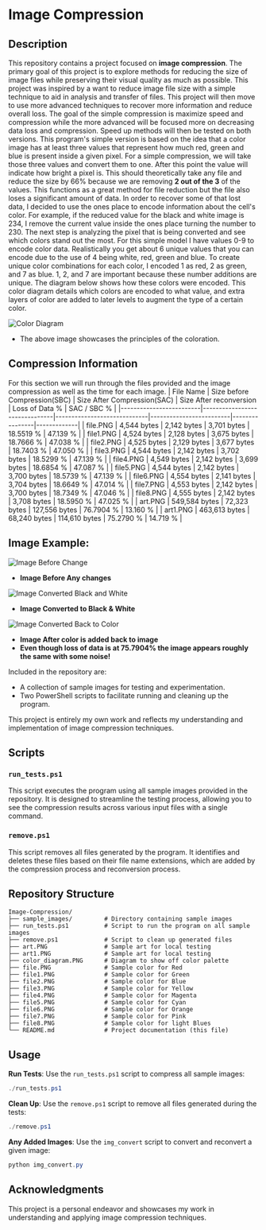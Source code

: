 # Image Compression

## Description
This repository contains a project focused on **image compression**. The primary goal of this project is to explore methods for reducing the size of image files while preserving their visual quality as much as possible.
This project was inspired by a want to reduce image file size with a simple technique to aid in analysis and transfer of files. This project will then move to use more advanced techniques to recover more information and reduce overall loss. 
The goal of the simple compression is maximize speed and compression while the more advanced will be focused more on decreasing data loss and compression. Speed up methods will then be tested on both versions.
This program's simple version is based on the idea that a color image has at least three values that represent how much red, green and blue
is present inside a given pixel. For a simple compression, we will take those three values and convert them to one. After this point the value will indicate how bright a pixel is. This should theoretically take any file and reduce the size by 66% because we are removing **2 out of the 3** of the values. This functions as a great method for file reduction but the file also loses a significant amount of data.
In order to recover some of that lost data, I decided to use the ones place to encode information about the cell's color. For example, if the reduced value for the black and white image is 234, I remove the current value inside the ones place turning the number to 230. The next step is analyzing the pixel that is being converted and see which colors stand out the most. For this simple model I have values 0-9 to encode color data. Realistically you get about 6 unique values that you can encode due to the use of 4 being white, red, green and blue.
To create unique color combinations for each color, I encoded 1 as red, 2 as green, and 7 as blue. 1, 2, and 7 are important because these number additions are unique. The diagram below shows how these colors were encoded. This color diagram details which colors are encoded to what value, and extra layers of color are added to later levels to augment the type of a certain color.

![Color Diagram](./color_diagram.png)
 - The above image showcases the principles of the coloration.

## Compression Information
For this section we will run through the files provided and the image compression as well as the time for each image.
| File Name               | Size before Compression(SBC)  | Size After Compression(SAC) | Size After reconversion | Loss of Data % | SAC / SBC % |
|-------------------------|-------------------------------|-----------------------------|-------------------------|----------------|-------------|
| file.PNG                |      4,544 bytes              |       2,142 bytes           |       3,701 bytes       |    18.5519 %   |   47.139 %  |
| file1.PNG               |      4,524 bytes              |       2,128 bytes           |       3,675 bytes       |    18.7666 %   |   47.038 %  |
| file2.PNG               |      4,525 bytes              |       2,129 bytes           |       3,677 bytes       |    18.7403 %   |   47.050 %  |
| file3.PNG               |      4,544 bytes              |       2,142 bytes           |       3,702 bytes       |    18.5299 %   |   47.139 %  |
| file4.PNG               |      4,549 bytes              |       2,142 bytes           |       3,699 bytes       |    18.6854 %   |   47.087 %  |
| file5.PNG               |      4,544 bytes              |       2,142 bytes           |       3,700 bytes       |    18.5739 %   |   47.139 %  |
| file6.PNG               |      4,554 bytes              |       2,141 bytes           |       3,704 bytes       |    18.6649 %   |   47.014 %  |
| file7.PNG               |      4,553 bytes              |       2,142 bytes           |       3,700 bytes       |    18.7349 %   |   47.046 %  |
| file8.PNG               |      4,555 bytes              |       2,142 bytes           |       3,708 bytes       |    18.5950 %   |   47.025 %  |
| art.PNG                 |      549,584 bytes            |       72,323 bytes          |       127,556 bytes     |    76.7904 %   |   13.160 %  |
| art1.PNG                |      463,613 bytes            |       68,240 bytes          |       114,610 bytes     |    75.2790 %   |   14.719 %  |

## Image Example:

![Image Before Change](./art.PNG)
 - **Image Before Any changes**

![Image Converted Black and White](./art_converted.PNG)
 - **Image Converted to Black & White**

![Image Converted Back to Color](./art_reconverted_weighted.PNG)
 - **Image After color is added back to image**
 - **Even though loss of data is at 75.7904% the image appears roughly the same with some noise!**

Included in the repository are:
- A collection of sample images for testing and experimentation.
- Two PowerShell scripts to facilitate running and cleaning up the program.

This project is entirely my own work and reflects my understanding and implementation of image compression techniques.

## Scripts

### `run_tests.ps1`
This script executes the program using all sample images provided in the repository. It is designed to streamline the testing process, allowing you to see the compression results across various input files with a single command.

### `remove.ps1`
This script removes all files generated by the program. It identifies and deletes these files based on their file name extensions, which are added by the compression process and reconversion process.

## Repository Structure
```
Image-Compression/
├── sample_images/         # Directory containing sample images
├── run_tests.ps1          # Script to run the program on all sample images
├── remove.ps1             # Script to clean up generated files
├── art.PNG                # Sample art for local testing
├── art1.PNG               # Sample art for local testing
├── color_diagram.PNG      # Diagram to show off color palette
├── file.PNG               # Sample color for Red
├── file1.PNG              # Sample color for Green
├── file2.PNG              # Sample color for Blue
├── file3.PNG              # Sample color for Yellow
├── file4.PNG              # Sample color for Magenta
├── file5.PNG              # Sample color for Cyan
├── file6.PNG              # Sample color for Orange
├── file7.PNG              # Sample color for Pink
├── file8.PNG              # Sample color for light Blues
└── README.md              # Project documentation (this file)

```

## Usage

**Run Tests**:
   Use the `run_tests.ps1` script to compress all sample images:
   ```powershell
   ./run_tests.ps1
   ```

**Clean Up**:
   Use the `remove.ps1` script to remove all files generated during the tests:
   ```powershell
   ./remove.ps1
   ```
**Any Added Images**:
   Use the `img_convert` script to convert and reconvert a given image:
   ```powershell
   python img_convert.py
   ```

## Acknowledgments
This project is a personal endeavor and showcases my work in understanding and applying image compression techniques.

